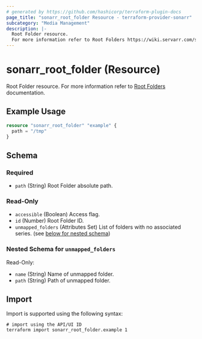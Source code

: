 ```yaml
---
# generated by https://github.com/hashicorp/terraform-plugin-docs
page_title: "sonarr_root_folder Resource - terraform-provider-sonarr"
subcategory: "Media Management"
description: |-
  Root Folder resource.
  For more information refer to Root Folders https://wiki.servarr.com/sonarr/settings#root-folders documentation.
---
```


# sonarr_root_folder (Resource)

<!-- subcategory:Media Management -->
Root Folder resource.
For more information refer to [Root Folders](https://wiki.servarr.com/sonarr/settings#root-folders) documentation.

## Example Usage

```terraform
resource "sonarr_root_folder" "example" {
  path = "/tmp"
}
```

<!-- schema generated by tfplugindocs -->
## Schema

### Required

- `path` (String) Root Folder absolute path.

### Read-Only

- `accessible` (Boolean) Access flag.
- `id` (Number) Root Folder ID.
- `unmapped_folders` (Attributes Set) List of folders with no associated series. (see [below for nested schema](#nestedatt--unmapped_folders))

<a id="nestedatt--unmapped_folders"></a>
### Nested Schema for `unmapped_folders`

Read-Only:

- `name` (String) Name of unmapped folder.
- `path` (String) Path of unmapped folder.

## Import

Import is supported using the following syntax:

```shell
# import using the API/UI ID
terraform import sonarr_root_folder.example 1
```
